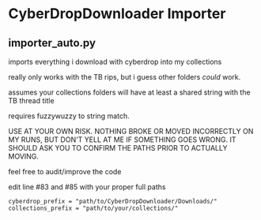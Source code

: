 # CyberDropDownloader Importer

## importer_auto.py

imports everything i download with cyberdrop into my collections

really only works with the TB rips, but i guess other folders *could* work.

assumes your collections folders will have at least a shared string with the TB thread title

requires fuzzywuzzy to string match.

USE AT YOUR OWN RISK. NOTHING BROKE OR MOVED INCORRECTLY ON MY RUNS, BUT DON'T YELL AT ME IF SOMETHING GOES WRONG. IT SHOULD ASK YOU TO CONFIRM THE PATHS PRIOR TO ACTUALLY MOVING.

feel free to audit/improve the code


edit line #83 and #85 with your proper full paths

    cyberdrop_prefix = "path/to/CyberDropDownloader/Downloads/"
    collections_prefix = "path/to/your/collections/"
